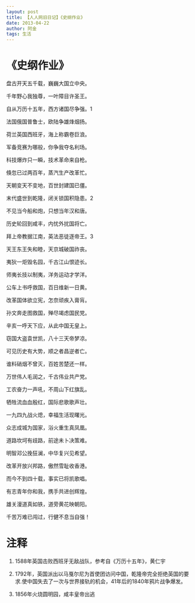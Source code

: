 ```yaml
---
layout: post
title: 【人人网旧日记】《史纲作业》
date: 2013-04-22
author: 阿金
tags: 生活
---
```


# 《史纲作业》

盘古开天五千载，巍巍大国立中央。

千年野心我独尊，一叶障目许圣王。

自从万历十五年，西方诸国尽争强。1

法国俄国普鲁士，欧陆争雄烽烟扬。

荷兰英国西班牙，海上称霸卷巨浪。

军备竞赛为哪般，你争我夺名利场。

科技爆炸只一瞬，技术革命来自枪。

倏忽已过两百年，蒸汽生产改革忙。

天朝变天不变地，百世封建国已僵。

末代盛世到乾隆，闭关锁国积隐患。2

不见当今船和炮，只想当年汉和唐。

历史轮回到咸丰，内忧外扰国将亡。

拜上帝教据江南，英法恶徒逐帝王。3

天王东王失和睦，天京城破国祚丧。

夷狄一炬毁名园，千古江山恨迹长。

师夷长技以制夷，洋务运动才学洋。

公车上书呼救国，百日维新一日黄。

改革国体欲立宪，怎奈顽疾入膏肓。

孙文奔走图救国，殚尽竭虑国民党。

辛亥一呼天下应，从此中国无皇上。

窃国大盗袁世凯，八十三天帝梦凉。

可见历史有大势，顺之者昌逆者亡。

谁料硝烟不曾灭，百姓苦楚还一样。

万世伟人毛润之，千古伟业共产党。

工农奋力一声吼，不周山下红旗乱。

牺牲流血血殷红，国际悲歌歌声壮。

一九四九战火熄，幸福生活现曙光。

众志成城为国家，浴火重生真凤凰。

道路坎坷有歧路，前途未卜决策难。

明智邓公挽狂澜，中华复兴见希望。

改革开放兴邦路，傲然雪耻收香港。

而今不到四十载，事实已将凯歌唱。

有志青年你和我，携手共进创辉煌。

雄关漫道真如铁，道旁黄花映朝阳。

千苦万难已闯过，行健不息当自强！

# 注释

1. 1588年英国击败西班牙无敌战队，参考自《万历十五年》，黄仁宇

2. 1792年，英国派出以马戛尔尼为首使团访问中国，乾隆帝完全拒绝英国的要求.使中国失去了一次与世界接轨的机会，41年后的1840年鸦片战争爆发。

3. 1856年火烧圆明园，咸丰皇帝出逃